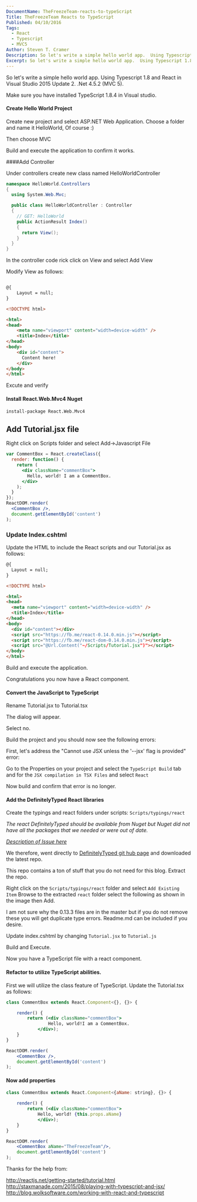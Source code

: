 ```yaml
---
DocumentName: TheFreezeTeam-reacts-to-typeScript
Title: TheFreezeTeam Reacts to TypeScript
Published: 04/10/2016
Tags:
  - React 
  - Typescript 
  - MVC5 
Author: Steven T. Cramer
Description: So let's write a simple hello world app.  Using Typescript 1.8 and React in Visual Studio 2015 Update 2. .Net 4.5.2 (MVC 5).
Excerpt: So let's write a simple hello world app.  Using Typescript 1.8 and React in Visual Studio 2015 Update 2. .Net 4.5.2 (MVC 5).
---
```


So let's write a simple hello world app.
Using Typescript 1.8 and React in Visual Studio 2015 Update 2. .Net 4.5.2 (MVC 5).

Make sure you have installed TypeScript 1.8.4 in Visual studio.
<!-- ![](2016-04-09_1405.png) TODO: Cramer Missing Image from Ghost Migration -->

#### Create Hello World Project
Create new project and select ASP.NET Web Application.
Choose a folder and name it HelloWorld, Of course :)
<!-- ![](2016-04-08_9-30-11.png) TODO: Cramer Missing Image from Ghost Migration  -->

Then choose MVC

<!-- ![](2016-04-08_10-01-59.png) TODO: Cramer Missing Image from Ghost Migration -->

Build and execute the application to confirm it works.

####Add Controller

Under controllers create new class named HelloWorldController

<!-- ![](2016-04-09_1421.png) TODO: Cramer Missing Image from Ghost Migration -->

<!-- ![](2016-04-09_1423.png) TODO: Cramer Missing Image from Ghost Migration -->

<!-- ![](2016-04-09_1424.png) TODO: Cramer Missing Image from Ghost Migration -->
```csharp
namespace HelloWorld.Controllers
{
  using System.Web.Mvc;

  public class HelloWorldController : Controller
  {
    // GET: HelloWorld
    public ActionResult Index()
    {
      return View();
    }
  }
}
```

In the controller code rick click on View and select Add View

<!-- ![](2016-04-09_1429.png) TODO: Cramer Missing Image from Ghost Migration -->

<!-- ![](2016-04-09_1430.png) TODO: Cramer Missing Image from Ghost Migration -->

Modify View as follows:

```html

@{
    Layout = null;
}

<!DOCTYPE html>

<html>
<head>
    <meta name="viewport" content="width=device-width" />
    <title>Index</title>
</head>
<body>
    <div id="content"> 
      Content here!
    </div>
</body>
</html>
```
Excute and verify

<!-- ![](2016-04-09_1433.png) TODO: Cramer Missing Image from Ghost Migration -->

#### Install React.Web.Mvc4 Nuget

<!-- ![](2016-04-09_1437.png) TODO: Cramer Missing Image from Ghost Migration -->

`install-package React.Web.Mvc4`

## Add Tutorial.jsx file

Right click on Scripts folder and select Add->Javascript File

<!-- ![](2016-04-09_1448-1.png) TODO: Cramer Missing Image from Ghost Migration -->

```jsx
var CommentBox = React.createClass({
  render: function() {
    return (
      <div className="commentBox">
        Hello, world! I am a CommentBox.
      </div>
    );
  }
});
ReactDOM.render(
  <CommentBox />,
  document.getElementById('content')
);
```

### Update Index.cshtml

Update the HTML to include the React scripts and our Tutorial.jsx as follows:

```html
@{
  Layout = null;
}

<!DOCTYPE html>

<html>
<head>
  <meta name="viewport" content="width=device-width" />
  <title>Index</title>
</head>
<body>
  <div id="content"></div>
  <script src="https://fb.me/react-0.14.0.min.js"></script>
  <script src="https://fb.me/react-dom-0.14.0.min.js"></script>
  <script src="@Url.Content("~/Scripts/Tutorial.jsx")"></script>
</body>
</html>
```

Build and execute the application.
<!-- ![](2016-04-09_1548.png) TODO: Cramer Missing Image from Ghost Migration -->
Congratulations you now have a React component.

#### Convert the JavaScript to TypeScript

Rename Tutorial.jsx to Tutorial.tsx

The dialog will appear.
<!-- ![](2016-04-08_10-15-29.png) TODO: Cramer Missing Image from Ghost Migration -->

Select no. 

Build the project and you should now see the following errors:
<!-- ![](2016-04-09_1510.png) TODO: Cramer Missing Image from Ghost Migration -->

First, let's address the "Cannot use JSX unless the '--jsx' flag is provided" error:

Go to the Properties on your project and select the `TypeScript Build` tab and for the `JSX compilation in TSX Files` and select `React`

<!-- ![](2016-04-09_1514.png) TODO: Cramer Missing Image from Ghost Migration -->

Now build and confirm that error is no longer.

#### Add the DefinitelyTyped React libraries

Create the typings and react folders under scripts: `Scripts/typings/react`

*The react DefinitelyTyped should be available from Nuget but Nuget did not have all the packages that we needed or were
out of date.*

*[Description of Issue here](https://github.com/DefinitelyTyped/NugetAutomation/issues/14)*

We therefore, went directly to [DefinitelyTyped git hub page](https://github.com/DefinitelyTyped/DefinitelyTyped) and 
downloaded the latest repo.

This repo contains a ton of stuff that you do not need for this blog. Extract the repo. 

Right click on the `Scripts/typings/react` folder and select `Add Existing Item` Browse to the extracted `react` folder 
select the following as shown in the image then Add.

<!-- ![](2016-04-09_1541.png) TODO: Cramer Missing Image from Ghost Migration -->

I am not sure why the 0.13.3 files are in the master but if you do not remove these you will get duplicate type errors.
Readme.md can be included if you desire.

Update index.cshtml by changing `Tutorial.jsx` to `Tutorial.js`

Build and Execute.

<!-- ![](2016-04-09_1548.png) TODO: Cramer Missing Image from Ghost Migration -->

Now you have a TypeScript file with a react component.

#### Refactor to utilize TypeScript abilities.
First we will utilize the class feature of TypeScript.  Update the Tutorial.tsx as follows:

```jsx
class CommentBox extends React.Component<{}, {}> {

    render() {
        return (<div className="commentBox">
                Hello, world!I am a CommentBox.
            </div>);
    }
}

ReactDOM.render(
    <CommentBox />,
    document.getElementById('content')
);
```

<!-- ![](2016-04-09_1616.png) TODO: Cramer Missing Image from Ghost Migration -->

#### Now add properties

```jsx
class CommentBox extends React.Component<{aName: string}, {}> {

    render() {
        return (<div className="commentBox">
            Hello, world! {this.props.aName}
            </div>);
    }
}

ReactDOM.render(
    <CommentBox aName="TheFreezeTeam"/>,
    document.getElementById('content')
);
```

<!-- ![](2016-04-09_1611.png) TODO: Cramer Missing Image from Ghost Migration -->

Thanks for the help from:

http://reactjs.net/getting-started/tutorial.html
http://staxmanade.com/2015/08/playing-with-typescript-and-jsx/
http://blog.wolksoftware.com/working-with-react-and-typescript
